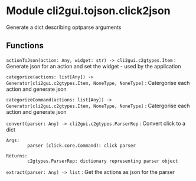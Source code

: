 Module cli2gui.tojson.click2json
================================
Generate a dict describing optparse arguments

Functions
---------

    
`actionToJson(action: Any, widget: str) ‑> cli2gui.c2gtypes.Item`
:   Generate json for an action and set the widget - used by the application

    
`categorize(actions: list[Any]) ‑> Generator[cli2gui.c2gtypes.Item, NoneType, NoneType]`
:   Catergorise each action and generate json

    
`categorizeCommand(actions: list[Any]) ‑> Generator[cli2gui.c2gtypes.Item, NoneType, NoneType]`
:   Catergorise each action and generate json

    
`convert(parser: Any) ‑> cli2gui.c2gtypes.ParserRep`
:   Convert click to a dict
    
    Args:
            parser (click.core.Command): click parser
    
    Returns:
            c2gtypes.ParserRep: dictionary representing parser object

    
`extract(parser: Any) ‑> list`
:   Get the actions as json for the parser